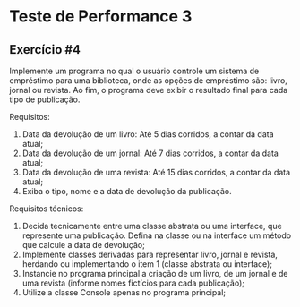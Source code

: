 # Teste de Performance 3
## Exercício #4

Implemente um programa no qual o usuário controle um sistema de empréstimo para uma biblioteca, onde as opções de empréstimo são: livro, jornal ou revista. Ao fim, o programa deve exibir o resultado final para cada tipo de publicação.

Requisitos:
1. Data da devolução de um livro: Até 5 dias corridos, a contar da data atual;
2. Data da devolução de um jornal: Até 7 dias corridos, a contar da data atual;
3. Data da devolução de uma revista: Até 15 dias corridos, a contar da data atual;
4. Exiba o tipo, nome e a data de devolução da publicação.

Requisitos técnicos:
1. Decida tecnicamente entre uma classe abstrata ou uma interface, que represente uma publicação. Defina na classe ou na interface um método que calcule a data de devolução;
2. Implemente classes derivadas para representar livro, jornal e revista, herdando ou implementando o item 1 (classe abstrata ou interface);
3. Instancie no programa principal a criação de um livro, de um jornal e de uma revista (informe nomes fictícios para cada publicação);
4. Utilize a classe Console apenas no programa principal;

